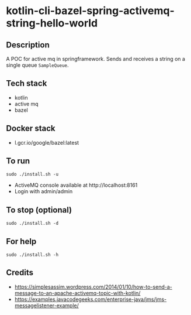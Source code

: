 # kotlin-cli-bazel-spring-activemq-string-hello-world

## Description
A POC for active mq in springframework.
Sends and receives a string on a single
queue `SampleQueue`.

## Tech stack
- kotlin
- active mq
- bazel

## Docker stack
- l.gcr.io/google/bazel:latest

## To run
`sudo ./install.sh -u`
- ActiveMQ console available at http://localhost:8161
- Login with admin/admin

## To stop (optional)
`sudo ./install.sh -d`

## For help
`sudo ./install.sh -h`

## Credits
- https://simplesassim.wordpress.com/2014/01/10/how-to-send-a-message-to-an-apache-activemq-topic-with-kotlin/
- https://examples.javacodegeeks.com/enterprise-java/jms/jms-messagelistener-example/
